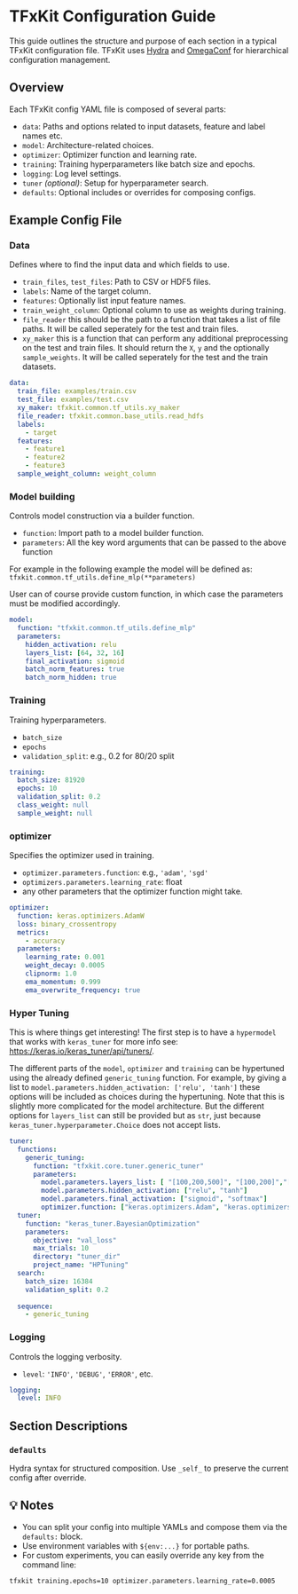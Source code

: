 # TFxKit Configuration Guide

This guide outlines the structure and purpose of each section in a typical TFxKit configuration file. TFxKit uses [Hydra](https://hydra.cc) and [OmegaConf](https://omegaconf.readthedocs.io) for hierarchical configuration management.

## Overview

Each TFxKit config YAML file is composed of several parts:

- `data`: Paths and options related to input datasets, feature and label names etc.
- `model`: Architecture-related choices.
- `optimizer`: Optimizer function and learning rate.
- `training`: Training hyperparameters like batch size and epochs.
- `logging`: Log level settings.
- `tuner` *(optional)*: Setup for hyperparameter search.
- `defaults`: Optional includes or overrides for composing configs.

## Example Config File

### Data 

Defines where to find the input data and which fields to use.

- `train_files`, `test_files`: Path to CSV or HDF5 files.
- `labels`: Name of the target column.
- `features`: Optionally list input feature names.
- `train_weight_column`: Optional column to use as weights during training.
- `file_reader` this should be the path to a function that takes a list of file paths. It will be called seperately for the test and train files. 
- `xy_maker` this is a function that can perform any additional preprocessing on the test and train files. It should return the `X`, `y` and the optionally `sample_weights`. It will be called seperately for the test and the train datasets.

```yaml
data:
  train_file: examples/train.csv
  test_file: examples/test.csv
  xy_maker: tfxkit.common.tf_utils.xy_maker 
  file_reader: tfxkit.common.base_utils.read_hdfs
  labels: 
    - target
  features: 
    - feature1
    - feature2
    - feature3
  sample_weight_column: weight_column
```

### Model building

Controls model construction via a builder function.

- `function`: Import path to a model builder function.
- `parameters`: All the key word arguments that can be passed to the above function

For example in the following example the model will be defined as:
`tfxkit.common.tf_utils.define_mlp(**parameters)`

User can of course provide custom function, in which case the parameters must be modified accordingly. 


```yaml
model:
  function: "tfxkit.common.tf_utils.define_mlp"
  parameters:
    hidden_activation: relu
    layers_list: [64, 32, 16]
    final_activation: sigmoid
    batch_norm_features: true
    batch_norm_hidden: true
```

### Training

Training hyperparameters.

- `batch_size`
- `epochs`
- `validation_split`: e.g., 0.2 for 80/20 split


```yaml
training:
  batch_size: 81920
  epochs: 10
  validation_split: 0.2
  class_weight: null
  sample_weight: null
```


### optimizer

Specifies the optimizer used in training.

- `optimizer.parameters.function`: e.g., `'adam'`, `'sgd'`
- `optimizers.parameters.learning_rate`: float
- any other parameters that the optimizer function might take.

```yaml
optimizer:
  function: keras.optimizers.AdamW
  loss: binary_crossentropy
  metrics:
    - accuracy
  parameters:
    learning_rate: 0.001
    weight_decay: 0.0005
    clipnorm: 1.0
    ema_momentum: 0.999
    ema_overwrite_frequency: true
```


### Hyper Tuning 

This is where things get interesting! 
The first step is to have a `hypermodel` that works with `keras_tuner`
for more info see: https://keras.io/keras_tuner/api/tuners/.

The different parts of the `model`, `optimizer` and `training` can be hypertuned
using the already defined `generic_tuning` function. For example, by giving a list
to `model.parameters.hidden_activation: ['relu', 'tanh']` these options will be included
as choices during the hypertuning. Note that this is slightly more complicated for the
model architecture. But the different options for `layers_list` can still be provided but
as `str`, just because `keras_tuner.hyperparameter.Choice` does not accept lists. 


```yaml
tuner:
  functions:
    generic_tuning:
      function: "tfxkit.core.tuner.generic_tuner"
      parameters:
        model.parameters.layers_list: [ "[100,200,500]", "[100,200]","[100]"  ]
        model.parameters.hidden_activation: ["relu", "tanh"]
        model.parameters.final_activation: ["sigmoid", "softmax"]
        optimizer.function: ["keras.optimizers.Adam", "keras.optimizers.AdamW"]
  tuner:
    function: "keras_tuner.BayesianOptimization"
    parameters:
      objective: "val_loss"
      max_trials: 10
      directory: "tuner_dir"
      project_name: "HPTuning"
  search:
    batch_size: 16384
    validation_split: 0.2
    
  sequence:
    - generic_tuning
```

### Logging

Controls the logging verbosity.

- `level`: `'INFO'`, `'DEBUG'`, `'ERROR'`, etc.

```yaml
logging:
  level: INFO
```


## Section Descriptions


### `defaults`

Hydra syntax for structured composition. Use `_self_` to preserve the current config after override.

## 💡 Notes

- You can split your config into multiple YAMLs and compose them via the `defaults:` block.
- Use environment variables with `${env:...}` for portable paths.
- For custom experiments, you can easily override any key from the command line:

```bash
tfxkit training.epochs=10 optimizer.parameters.learning_rate=0.0005
```